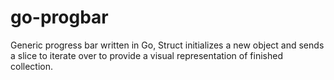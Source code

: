 # go-progbar
Generic progress bar written in Go, Struct initializes a new object and sends a slice to iterate over to provide a visual representation of finished collection.
